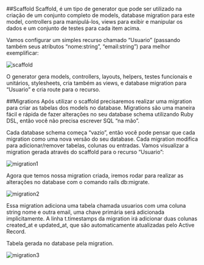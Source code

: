 ##Scaffold
Scaffold, é um tipo de generator que pode ser utilizado na criação de um conjunto completo de models, database migration para este model, controllers para manipulá-los, views para exibir e manipular os dados e um conjunto de testes para cada item acima.

Vamos configurar um simples recurso chamado “Usuario” (passando também seus atributos “nome:string”, “email:string”) para melhor exemplificar:

![scaffold](http://url/to/img.png)

O generator gera models, controllers, layouts, helpers, testes funcionais e unitários, stylesheets, cria também as views, e database migration para “Usuario” e cria route para o recurso.


##Migrations
Após utilizar o scaffold precisaremos realizar uma migration para criar as tabelas dos models no database. Migrations são uma maneira fácil e rápida de fazer alterações no seu database schema utilizando Ruby DSL, então você não precisa escrever SQL “na mão”.

Cada database schema começa “vazio”, então você pode pensar que cada migration como uma nova versão do seu database. Cada migration modifica para adicionar/remover tabelas, colunas ou entradas. Vamos visualizar a migration gerada através do scaffold para o recurso “Usuario”:

![migration1](http://url/to/img.png)

Agora que temos nossa migration criada, iremos rodar para realizar as alterações no database com o comando rails db:migrate.

![migration2](http://url/to/img.png)

Essa migration adiciona uma tabela chamada usuarios com uma coluna string nome e outra email, uma chave primária será adicionada implicitamente. A linha t.timestamps da migration irá adicionar duas colunas created_at e updated_at, que são automaticamente atualizadas pelo Active Record.

Tabela gerada no database pela migration.

![migration3](http://url/to/img.png)

